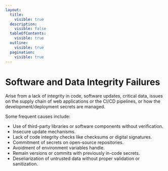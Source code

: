 ```yaml
---
layout:
  title:
    visible: true
  description:
    visible: false
  tableOfContents:
    visible: true
  outline:
    visible: true
  pagination:
    visible: true
---
```


# Software and Data Integrity Failures

Arise from a lack of integrity in code, software updates, critical data, issues on the supply chain of web applications or the CI/CD pipelines, or how the development/deployment secrets are managed.&#x20;

Some frequent causes include:

* &#x20;Use of third-party libraries or software components without verification.
* Insecure update mechanisms.
* Lack of code integrity checks like checksums or digital signatures.
* Commitment of secrets on open-source repositories.
* Avoidment of environment variables handle.
* Remain versions or commits with previously in-code secrets.
* Deseliarization of untrusted data without proper validation or sanitization.

